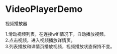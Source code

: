 # VideoPlayerDemo
视频播放器


1.滑动视频列表，在连接wifi情况下，自动播放视频。<br/>
2.点击视频，进入视频播放详情页。<br/>
3.列表播放和详情页播放视频，视频播放状态保持不变。<br/>
